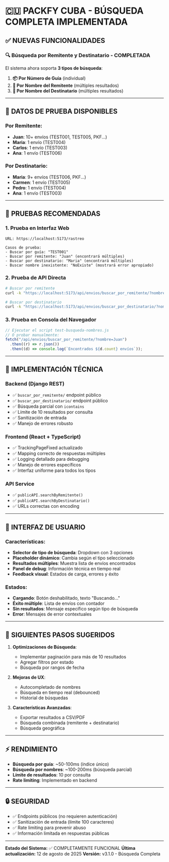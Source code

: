 # 🇨🇺 PACKFY CUBA - BÚSQUEDA COMPLETA IMPLEMENTADA

## ✅ NUEVAS FUNCIONALIDADES

### 🔍 **Búsqueda por Remitente y Destinatario - COMPLETADA**

El sistema ahora soporta **3 tipos de búsqueda**:

1. **📦 Por Número de Guía** (individual)
2. **👤 Por Nombre del Remitente** (múltiples resultados)
3. **📍 Por Nombre del Destinatario** (múltiples resultados)

---

## 🎯 DATOS DE PRUEBA DISPONIBLES

### Por Remitente:

- **Juan**: 10+ envíos (TEST001, TEST005, PKF...)
- **Maria**: 1 envío (TEST004)
- **Carlos**: 1 envío (TEST003)
- **Ana**: 1 envío (TEST006)

### Por Destinatario:

- **Maria**: 9+ envíos (TEST006, PKF...)
- **Carmen**: 1 envío (TEST005)
- **Pedro**: 1 envío (TEST004)
- **Ana**: 1 envío (TEST003)

---

## 🧪 PRUEBAS RECOMENDADAS

### 1. Prueba en Interfaz Web

```
URL: https://localhost:5173/rastreo

Casos de prueba:
- Buscar por guía: "TEST001"
- Buscar por remitente: "Juan" (encontrará múltiples)
- Buscar por destinatario: "Maria" (encontrará múltiples)
- Buscar nombre inexistente: "NoExiste" (mostrará error apropiado)
```

### 2. Prueba de API Directa

```bash
# Buscar por remitente
curl -k "https://localhost:5173/api/envios/buscar_por_remitente/?nombre=Juan"

# Buscar por destinatario
curl -k "https://localhost:5173/api/envios/buscar_por_destinatario/?nombre=Maria"
```

### 3. Prueba en Consola del Navegador

```javascript
// Ejecutar el script test-busqueda-nombres.js
// O probar manualmente:
fetch("/api/envios/buscar_por_remitente/?nombre=Juan")
  .then((r) => r.json())
  .then((d) => console.log(`Encontrados ${d.count} envíos`));
```

---

## 🔧 IMPLEMENTACIÓN TÉCNICA

### Backend (Django REST)

- ✅ `buscar_por_remitente/` endpoint público
- ✅ `buscar_por_destinatario/` endpoint público
- ✅ Búsqueda parcial con `icontains`
- ✅ Límite de 10 resultados por consulta
- ✅ Sanitización de entrada
- ✅ Manejo de errores robusto

### Frontend (React + TypeScript)

- ✅ TrackingPageFixed actualizado
- ✅ Mapping correcto de respuestas múltiples
- ✅ Logging detallado para debugging
- ✅ Manejo de errores específicos
- ✅ Interfaz uniforme para todos los tipos

### API Service

- ✅ `publicAPI.searchByRemitente()`
- ✅ `publicAPI.searchByDestinatario()`
- ✅ URLs correctas con encoding

---

## 🎨 INTERFAZ DE USUARIO

### Características:

- **Selector de tipo de búsqueda**: Dropdown con 3 opciones
- **Placeholder dinámico**: Cambia según el tipo seleccionado
- **Resultados múltiples**: Muestra lista de envíos encontrados
- **Panel de debug**: Información técnica en tiempo real
- **Feedback visual**: Estados de carga, errores y éxito

### Estados:

- **Cargando**: Botón deshabilitado, texto "Buscando..."
- **Éxito múltiple**: Lista de envíos con contador
- **Sin resultados**: Mensaje específico según tipo de búsqueda
- **Error**: Mensajes de error contextuales

---

## 🚀 SIGUIENTES PASOS SUGERIDOS

1. **Optimizaciones de Búsqueda**:

   - Implementar paginación para más de 10 resultados
   - Agregar filtros por estado
   - Búsqueda por rangos de fecha

2. **Mejoras de UX**:

   - Autocompletado de nombres
   - Búsqueda en tiempo real (debounced)
   - Historial de búsquedas

3. **Características Avanzadas**:
   - Exportar resultados a CSV/PDF
   - Búsqueda combinada (remitente + destinatario)
   - Búsqueda geográfica

---

## ⚡ RENDIMIENTO

- **Búsqueda por guía**: ~50-100ms (índice único)
- **Búsqueda por nombres**: ~100-200ms (búsqueda parcial)
- **Límite de resultados**: 10 por consulta
- **Rate limiting**: Implementado en backend

---

## 🔒 SEGURIDAD

- ✅ Endpoints públicos (no requieren autenticación)
- ✅ Sanitización de entrada (límite 100 caracteres)
- ✅ Rate limiting para prevenir abuso
- ✅ Información limitada en respuestas públicas

---

**Estado del Sistema:** ✅ COMPLETAMENTE FUNCIONAL
**Última actualización:** 12 de agosto de 2025
**Versión:** v3.1.0 - Búsqueda Completa
